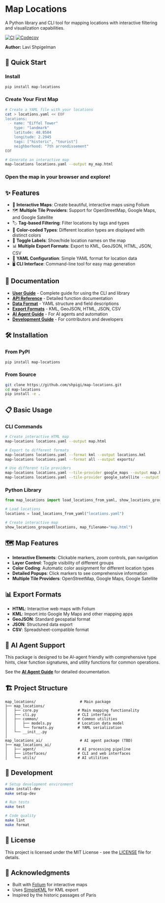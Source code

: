 # Map Locations

A Python library and CLI tool for mapping locations with interactive filtering and visualization capabilities.

[![CI](https://github.com/shpigi/map-locations/workflows/CI/badge.svg)](https://github.com/shpigi/map-locations/actions)
[![Codecov](https://codecov.io/gh/shpigi/map-locations/branch/main/graph/badge.svg)](https://codecov.io/gh/shpigi/map-locations)

**Author:** Lavi Shpigelman

## 🚀 Quick Start

### Install
```bash
pip install map-locations
```

### Create Your First Map
```bash
# Create a YAML file with your locations
cat > locations.yaml << EOF
locations:
  - name: "Eiffel Tower"
    type: "landmark"
    latitude: 48.8584
    longitude: 2.2945
    tags: ["historic", "tourist"]
    neighborhood: "7th arrondissement"
EOF

# Generate an interactive map
map-locations locations.yaml --output my_map.html
```

### Open the map in your browser and explore!

## ✨ Features

- 📍 **Interactive Maps**: Create beautiful, interactive maps using Folium
- 🗺️ **Multiple Tile Providers**: Support for OpenStreetMap, Google Maps, and Google Satellite
- 🏷️ **Tag-based Filtering**: Filter locations by tags and types
- 🎨 **Color-coded Types**: Different location types are displayed with distinct colors
- 📝 **Toggle Labels**: Show/hide location names on the map
- 📊 **Multiple Export Formats**: Export to KML, GeoJSON, HTML, JSON, CSV
- 📁 **YAML Configuration**: Simple YAML format for location data
- 🖥️ **CLI Interface**: Command-line tool for easy map generation

## 📖 Documentation

- **[User Guide](docs/user-guide.md)** - Complete guide for using the CLI and library
- **[API Reference](docs/api-reference.md)** - Detailed function documentation
- **[Data Format](docs/data-format.md)** - YAML structure and field descriptions
- **[Export Formats](docs/export-formats.md)** - KML, GeoJSON, HTML, JSON, CSV
- **[AI Agent Guide](docs/ai-agent-guide.md)** - For AI agents and automation
- **[Development Guide](DEVELOPMENT.md)** - For contributors and developers

## 🛠️ Installation

### From PyPI
```bash
pip install map-locations
```

### From Source
```bash
git clone https://github.com/shpigi/map-locations.git
cd map-locations
pip install -e .
```

## 📋 Basic Usage

### CLI Commands
```bash
# Create interactive HTML map
map-locations locations.yaml --output map.html

# Export to different formats
map-locations locations.yaml --format kml --output locations.kml
map-locations locations.yaml --format all --output exports/

# Use different tile providers
map-locations locations.yaml --tile-provider google_maps --output map.html
map-locations locations.yaml --tile-provider google_satellite --output map.html
```

### Python Library
```python
from map_locations import load_locations_from_yaml, show_locations_grouped

# Load locations
locations = load_locations_from_yaml("locations.yaml")

# Create interactive map
show_locations_grouped(locations, map_filename="map.html")
```

## 🗺️ Map Features

- **Interactive Elements**: Clickable markers, zoom controls, pan navigation
- **Layer Control**: Toggle visibility of different groups
- **Color Coding**: Automatic color assignment for different location types
- **Detailed Popups**: Click markers to see comprehensive information
- **Multiple Tile Providers**: OpenStreetMap, Google Maps, Google Satellite

## 📊 Export Formats

- **HTML**: Interactive web maps with Folium
- **KML**: Import into Google My Maps and other mapping apps
- **GeoJSON**: Standard geospatial format
- **JSON**: Structured data export
- **CSV**: Spreadsheet-compatible format

## 🤖 AI Agent Support

This package is designed to be AI-agent friendly with comprehensive type hints, clear function signatures, and utility functions for common operations.

See the **[AI Agent Guide](docs/ai-agent-guide.md)** for detailed documentation.

## 🏗️ Project Structure

```
map_locations/                    # Main package
├── map_locations/
│   ├── core.py                  # Main mapping functionality
│   ├── cli.py                   # CLI interface
│   ├── common/                  # Common utilities
│   │   ├── models.py            # Location data model
│   │   └── formats.py           # YAML serialization
│   └── __init__.py
│
map_locations_ai/                 # AI agent package (TBD)
├── map_locations_ai/
│   ├── agent/                   # AI processing pipeline
│   ├── interfaces/              # CLI and web interfaces
│   └── utils/                   # AI utilities
```

## 🧪 Development

```bash
# Setup development environment
make install-dev
make setup-dev

# Run tests
make test

# Code quality
make lint
make format
```

## 📄 License

This project is licensed under the MIT License - see the [LICENSE](LICENSE) file for details.

## 🙏 Acknowledgments

- Built with [Folium](https://python-visualization.github.io/folium/) for interactive maps
- Uses [SimpleKML](https://simplekml.readthedocs.io/) for KML export
- Inspired by the historic passages of Paris
